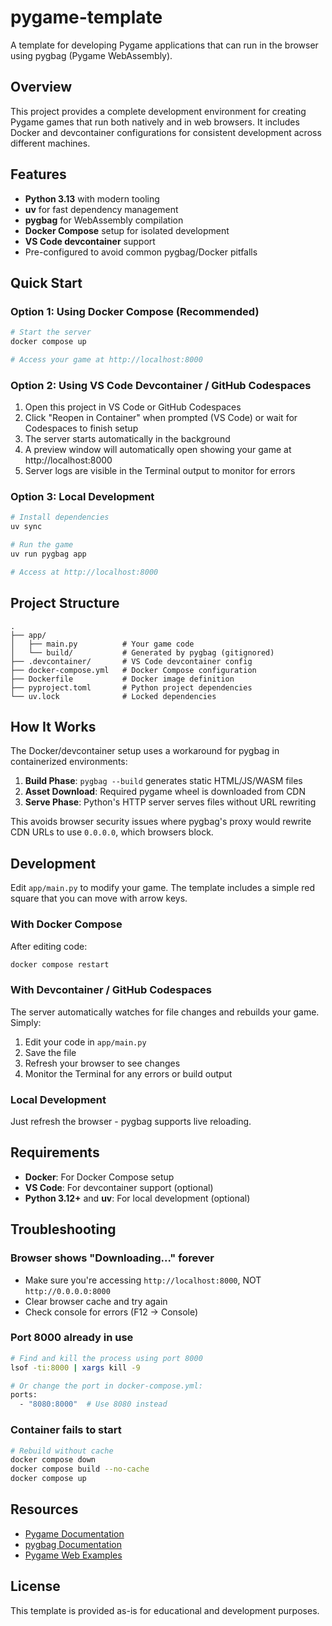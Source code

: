 # pygame-template

A template for developing Pygame applications that can run in the browser using pygbag (Pygame WebAssembly).

## Overview

This project provides a complete development environment for creating Pygame games that run both natively and in web browsers. It includes Docker and devcontainer configurations for consistent development across different machines.

## Features

- **Python 3.13** with modern tooling
- **uv** for fast dependency management
- **pygbag** for WebAssembly compilation
- **Docker Compose** setup for isolated development
- **VS Code devcontainer** support
- Pre-configured to avoid common pygbag/Docker pitfalls

## Quick Start

### Option 1: Using Docker Compose (Recommended)

```bash
# Start the server
docker compose up

# Access your game at http://localhost:8000
```

### Option 2: Using VS Code Devcontainer / GitHub Codespaces

1. Open this project in VS Code or GitHub Codespaces
2. Click "Reopen in Container" when prompted (VS Code) or wait for Codespaces to finish setup
3. The server starts automatically in the background
4. A preview window will automatically open showing your game at http://localhost:8000
5. Server logs are visible in the Terminal output to monitor for errors

### Option 3: Local Development

```bash
# Install dependencies
uv sync

# Run the game
uv run pygbag app

# Access at http://localhost:8000
```

## Project Structure

```
.
├── app/
│   ├── main.py          # Your game code
│   └── build/           # Generated by pygbag (gitignored)
├── .devcontainer/       # VS Code devcontainer config
├── docker-compose.yml   # Docker Compose configuration
├── Dockerfile           # Docker image definition
├── pyproject.toml       # Python project dependencies
└── uv.lock              # Locked dependencies
```

## How It Works

The Docker/devcontainer setup uses a workaround for pygbag in containerized environments:

1. **Build Phase**: `pygbag --build` generates static HTML/JS/WASM files
2. **Asset Download**: Required pygame wheel is downloaded from CDN
3. **Serve Phase**: Python's HTTP server serves files without URL rewriting

This avoids browser security issues where pygbag's proxy would rewrite CDN URLs to use `0.0.0.0`, which browsers block.

## Development

Edit `app/main.py` to modify your game. The template includes a simple red square that you can move with arrow keys.

### With Docker Compose

After editing code:
```bash
docker compose restart
```

### With Devcontainer / GitHub Codespaces

The server automatically watches for file changes and rebuilds your game. Simply:
1. Edit your code in `app/main.py`
2. Save the file
3. Refresh your browser to see changes
4. Monitor the Terminal for any errors or build output

### Local Development

Just refresh the browser - pygbag supports live reloading.

## Requirements

- **Docker**: For Docker Compose setup
- **VS Code**: For devcontainer support (optional)
- **Python 3.12+** and **uv**: For local development (optional)

## Troubleshooting

### Browser shows "Downloading..." forever

- Make sure you're accessing `http://localhost:8000`, NOT `http://0.0.0.0:8000`
- Clear browser cache and try again
- Check console for errors (F12 → Console)

### Port 8000 already in use

```bash
# Find and kill the process using port 8000
lsof -ti:8000 | xargs kill -9

# Or change the port in docker-compose.yml:
ports:
  - "8080:8000"  # Use 8080 instead
```

### Container fails to start

```bash
# Rebuild without cache
docker compose down
docker compose build --no-cache
docker compose up
```

## Resources

- [Pygame Documentation](https://www.pygame.org/docs/)
- [pygbag Documentation](https://pypi.org/project/pygbag/)
- [Pygame Web Examples](https://pygame-web.github.io/)

## License

This template is provided as-is for educational and development purposes.
